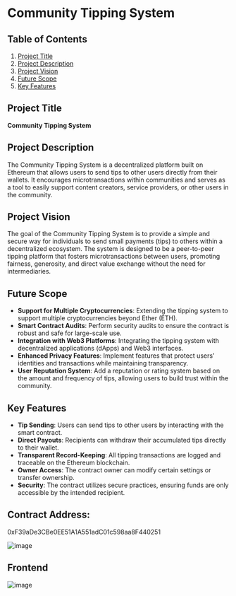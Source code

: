 # Community Tipping System

## Table of Contents

1. [Project Title](#project-title)
2. [Project Description](#project-description)
3. [Project Vision](#project-vision)
4. [Future Scope](#future-scope)
5. [Key Features](#key-features)

## Project Title

**Community Tipping System**

## Project Description

The Community Tipping System is a decentralized platform built on Ethereum that allows users to send tips to other users directly from their wallets. It encourages microtransactions within communities and serves as a tool to easily support content creators, service providers, or other users in the community.

## Project Vision

The goal of the Community Tipping System is to provide a simple and secure way for individuals to send small payments (tips) to others within a decentralized ecosystem. The system is designed to be a peer-to-peer tipping platform that fosters microtransactions between users, promoting fairness, generosity, and direct value exchange without the need for intermediaries.

## Future Scope

- **Support for Multiple Cryptocurrencies**: Extending the tipping system to support multiple cryptocurrencies beyond Ether (ETH).
- **Smart Contract Audits**: Perform security audits to ensure the contract is robust and safe for large-scale use.
- **Integration with Web3 Platforms**: Integrating the tipping system with decentralized applications (dApps) and Web3 interfaces.
- **Enhanced Privacy Features**: Implement features that protect users’ identities and transactions while maintaining transparency.
- **User Reputation System**: Add a reputation or rating system based on the amount and frequency of tips, allowing users to build trust within the community.

## Key Features

- **Tip Sending**: Users can send tips to other users by interacting with the smart contract.
- **Direct Payouts**: Recipients can withdraw their accumulated tips directly to their wallet.
- **Transparent Record-Keeping**: All tipping transactions are logged and traceable on the Ethereum blockchain.
- **Owner Access**: The contract owner can modify certain settings or transfer ownership.
- **Security**: The contract utilizes secure practices, ensuring funds are only accessible by the intended recipient.

## Contract Address:
0xF39aDe3CBe0EE51A1A551adC01c598aa8F440251

![image](https://github.com/user-attachments/assets/9db5e1f8-a7db-4cee-9bdf-63dd67ce945c)

## Frontend

![image](https://github.com/user-attachments/assets/fb85470d-08c5-4822-b33d-80819ccbd2f5)


